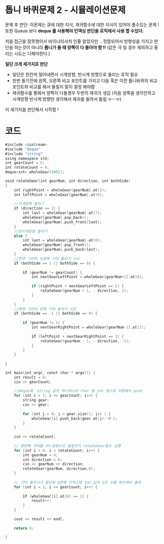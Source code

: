 # 톱니 바퀴문제 2 - 시뮬레이션문제

문제 후 판단:  이문제는 큐에 대한 지식, 재귀함수에 대한 지식이 있어야 풀수있는 문제 ! 또한 Queue 보다 __deque 를 사용해야 인덱싱 판단을 로직에서 사용 할 수있다.__

처음 접근을 잘못했어서 바이너리서치 인줄 알았지만 .. 정렬되어서 방향성을 가지고 판단을 하는것이 아니라  __톱니가 돌 때 양쪽이 다 돌아야 함 !!__ (같은 극 일 경우 제외하고 돌리는 시도는 다해야한다.)

__일단 크게 세가지로 판단__ 

* 일단은 한칸씩 밀어내면서 시계방향, 반시계 방향으로 돌리는 로직 필요 
* 한번 돌기전에 왼쪽, 오른쪽 비교 포인트를  가지고 다음 혹은 이전 톱니바퀴의 비교포인트와 비교를 해서 돌릴지 말지 결정 해야함
* 재귀함수를 통해서 양쪽이 다돌경우 두번의 재귀가 생김 (처음 양쪽을 생각안하고 시계방향 반시계 방향만 생각해서 재귀를 돌려서 틀림 ㅠㅡㅠ)



이 세가지를 판단해서 시작함 ! 



# 코드

```swift
#include <iostream>
#include "deque"
#include "string"
using namespace std;
int gearCount = 0;
int rotateCount = 0;
deque<int> wholeGear[1001];

void rotateGear(int gearNum, int direction, int bothSide)
{
    int rightPoint = wholeGear[gearNum].at(2);
    int leftPoint = wholeGear[gearNum].at(6);
    
    //시계방향 돌리기
    if (direction == 1) {
        int last = wholeGear[gearNum].at(7);
        wholeGear[gearNum].pop_back();
        wholeGear[gearNum].push_front(last);
    }
    //반시계방향 돌리기
    else {
        int last = wholeGear[gearNum].at(0);
        wholeGear[gearNum].pop_front();
        wholeGear[gearNum].push_back(last);
    }
    //현재 기어의 오른쪽 기어 돌리기 시도
    if (bothSide == 1 || bothSide == 0) {
        
        if (gearNum != gearCount) {
            int nextGearLeftPoint = wholeGear[gearNum+1].at(6);
            
            if (rightPoint + nextGearLeftPoint == 1) {
                rotateGear(gearNum + 1, - direction, 1);
            }
        }
    }
    //현재 기어의 왼쪽 기어 돌리기 시도
    if (bothSide == -1 || bothSide == 0) {
        
        if (gearNum != 1) {
            int nextGearRightPoint = wholeGear[gearNum-1].at(2);
            
            if (leftPoint + nextGearRightPoint == 1) {
                rotateGear(gearNum - 1, - direction, -1);
            }
        }
    }
    
}

int main(int argc, const char * argv[]) {
    int result = 0;
    cin >> gearCount;
    
    //deque에  string 값의 하나하나의 char 를 int 형으로 치환해서 push
    for (int i = 1; i <= gearCount; i++) {
        string gear;
        cin >> gear;
        
        for (int j = 0; j < gear.size(); j++ ) {
            wholeGear[i].push_back(gear.at(j)-'0');
        }
    }
    
    cin >> rotateCount;
    
    // 몇번째 기어를 어느방향으로 돌릴껀지 rotateGear함수 실행
    for (int i = 0; i < rotateCount; i++) {
        int gearNum = 0;
        int direction = 0;
        cin >> gearNum >> direction;
        rotateGear(gearNum, direction,0);
    }
    
    // 기어 돌리기가 끝난후 0번째 인덱스에 있는 값이 1인 수를 확인해서 출력
    for (int i = 1; i <= gearCount; i++) {
        
        if (wholeGear[i].at(0) == 1) {
            result++;
        }
    }
    
    cout << result << endl;
    
    return 0;

}

```

